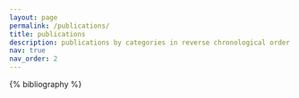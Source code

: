 ```yaml
---
layout: page
permalink: /publications/
title: publications
description: publications by categories in reverse chronological order. <br>* indicates equal contribution
nav: true
nav_order: 2
---
```


<!-- _pages/publications.md -->
<div class="publications">

{% bibliography %}

</div>
